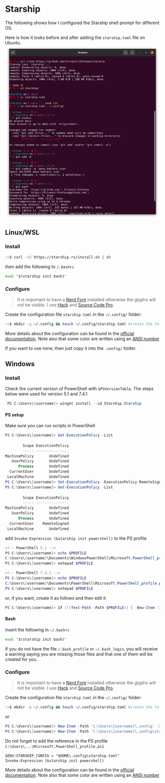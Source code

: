 # Starship

The following shows how I configured the Starship shell prompt for different OS.

Here is how it looks before and after adding the `starship.toml` file on Ubuntu.
![terminal_ubuntu](/img/terminal_ubuntu.png)

## Linux/WSL
### Install
```bash
:~$ curl -sS https://starship.rs/install.sh | sh
```
then add the following to `/.bashrc`
```bash
eval "$(starship init bash)"
```
### Configure
> It is important to have a [Nerd Font](https://www.nerdfonts.com/) installed otherwise the glyphs will not be visible. I use [Hack](https://github.com/ryanoasis/nerd-fonts/tree/master/patched-fonts/Hack) and [Source Code Pro](https://github.com/ryanoasis/nerd-fonts/tree/master/patched-fonts/SourceCodePro).

Create the configuration file `starship.toml` in the `~/.config/` folder:
```bash
:~$ mkdir -p ~/.config && touch ~/.config/starship.toml #create the folder and then create the file inside that folder
```

More details about the configuration can be found in the [official documentation](https://starship.rs/config/#prompt). Note also that some color are written using an [ANSI number](https://i.stack.imgur.com/KTSQa.png)

If you want to use mine, then just copy it into the `.config/` folder.

## Windows
### Install
Check the current version of PowerShell with `$PSVersionTable`. The steps below were used for version 5.1 and 7.4.1

```powershell
 PS C:\Users\[username]> winget install --id Starship.Starship
```

#### PS setup
Make sure you can run scripts in PowerShell
```powershell
PS C:\Users\[username]> Get-ExecutionPolicy -List

        Scope ExecutionPolicy
        ----- ---------------
MachinePolicy       Undefined
   UserPolicy       Undefined
      Process       Undefined
  CurrentUser       Undefined
 LocalMachine       Undefined
PS C:\Users\[username]> Set-ExecutionPolicy -ExecutionPolicy RemoteSigned -Scope CurrentUser
PS C:\Users\[username]> Get-ExecutionPolicy -List

        Scope ExecutionPolicy
        ----- ---------------
MachinePolicy       Undefined
   UserPolicy       Undefined
      Process       Undefined
  CurrentUser    RemoteSigned
 LocalMachine       Undefined
```

add `Invoke-Expression (&starship init powershell)` to the PS profile
```powershell
<!-- PowerShell 5.1 -->
PS C:\Users\[username]> echo $PROFILE
C:\Users\[username]\Documents\WindowsPowerShell\Microsoft.PowerShell_profile.ps1
PS C:\Users\[username]> notepad $PROFILE
```

```powershell
<!-- PowerShell 7.4.1 -->
PS C:\Users\[username]> echo $PROFILE
C:\Users\[username]\Documents\PowerShell\Microsoft.PowerShell_profile.ps1
PS C:\Users\[username]> notepad $PROFILE
```

or, if you want, create it as follows and then edit it
```powershell
PS C:\Users\[username]> if (!(Test-Path -Path $PROFILE)) {  New-Item -ItemType File -Path $PROFILE -Force }
```
#### Bash
insert the following in `~/.bashrc`
```bash
eval "$(starship init bash)"
```

If you do not have the file `/.bash_profile` or `~/.bash_login`, you will receive a warning saying you are missing those files and that one of them will be created for you.


### Configure
> It is important to have a [Nerd Font](https://www.nerdfonts.com/) installed otherwise the glyphs will not be visible. I use [Hack](https://github.com/ryanoasis/nerd-fonts/tree/master/patched-fonts/Hack) and [Source Code Pro](https://github.com/ryanoasis/nerd-fonts/tree/master/patched-fonts/SourceCodePro).

Create the configuration file `starship.toml` in the `~/.config/` folder:
```bash
:~$ mkdir -p ~/.config && touch ~/.config/starship.toml #create the folder and then create the file inside that folder
```

or 
```powershell
PS C:\Users\[username]> New-Item -Path 'C:\Users\[username]\.config' -ItemType Directory
PS C:\Users\[username]> New-Item -Path 'C:\Users\[username]\.config\starship.toml' -ItemType File
```

Do not forget to add the reference in the PS profile `C:\Users\...\Microsoft.PowerShell_profile.ps1`
```
$ENV:STARSHIP_CONFIG = "$HOME\.config\starship.toml"
Invoke-Expression (&starship init powershell)
```

More details about the configuration can be found in the [official documentation](https://starship.rs/config/#prompt). Note also that some color are written using an [ANSI number](https://i.stack.imgur.com/KTSQa.png)

